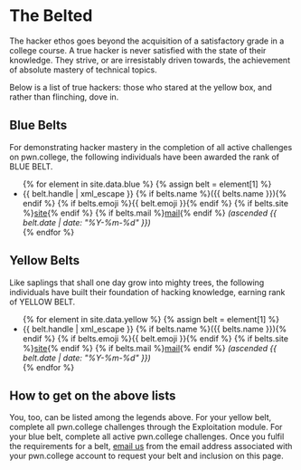 ---
---

# The Belted

The hacker ethos goes beyond the acquisition of a satisfactory grade in a college course.
A true hacker is never satisfied with the state of their knowledge.
They strive, or are irresistably driven towards, the achievement of absolute mastery of technical topics.

Below is a list of true hackers: those who stared at the yellow box, and rather than flinching, dove in.

## Blue Belts

For demonstrating hacker mastery in the completion of all active challenges on pwn.college, the following individuals have been awarded the rank of BLUE BELT.

<ul>
{% for element in site.data.blue %}
{% assign belt = element[1] %}
  <li>
    <raw>{{ belt.handle | xml_escape }}</raw>
    {% if belts.name %}({{ belts.name }}){% endif %}
    {% if belts.emoji %}{{ belt.emoji }}{% endif %}
    {% if belts.site %}<a href="{{ belts.site }}">site</a>{% endif %}
    {% if belts.mail %}<a href="mailto:{{ belts.mail }}">mail</a>{% endif %}
    <em>(ascended {{ belt.date | date: "%Y-%m-%d" }})</em>
  </li>
{% endfor %}
</ul>

## Yellow Belts

Like saplings that shall one day grow into mighty trees, the following individuals have built their foundation of hacking knowledge, earning rank of YELLOW BELT.

<ul>
{% for element in site.data.yellow %}
{% assign belt = element[1] %}
  <li>
    <raw>{{ belt.handle | xml_escape }}</raw>
    {% if belts.name %}({{ belts.name }}){% endif %}
    {% if belts.emoji %}{{ belt.emoji }}{% endif %}
    {% if belts.site %}<a href="{{ belts.site }}">site</a>{% endif %}
    {% if belts.mail %}<a href="mailto:{{ belts.mail }}">mail</a>{% endif %}
    <em>(ascended {{ belt.date | date: "%Y-%m-%d" }})</em>
  </li>
{% endfor %}
</ul>

## How to get on the above lists

You, too, can be listed among the legends above.
For your yellow belt, complete all pwn.college challenges through the Exploitation module.
For your blue belt, complete all active pwn.college challenges.
Once you fulfil the requirements for a belt, [email us](mailto:pwn-college@asu.edu) from the email address associated with your pwn.college account to request your belt and inclusion on this page.
